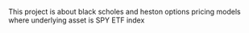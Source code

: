 This project is about black scholes and heston options pricing models where underlying asset is SPY ETF index
